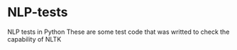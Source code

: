 # NLP-tests
NLP tests in Python
These are some test code that was writted to check the capability of NLTK
